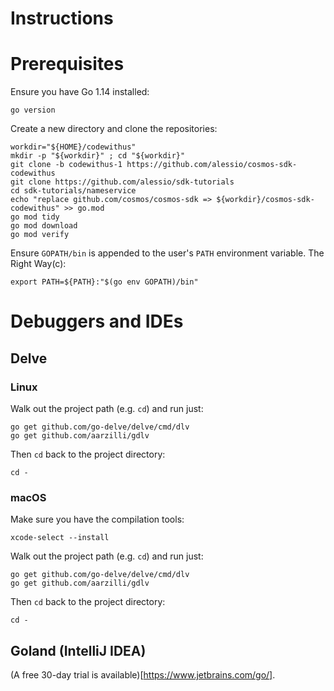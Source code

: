 # Instructions

# Prerequisites

Ensure you have Go 1.14 installed:

```
go version
```

Create a new directory and clone the repositories:

```
workdir="${HOME}/codewithus"
mkdir -p "${workdir}" ; cd "${workdir}"
git clone -b codewithus-1 https://github.com/alessio/cosmos-sdk-codewithus
git clone https://github.com/alessio/sdk-tutorials
cd sdk-tutorials/nameservice
echo "replace github.com/cosmos/cosmos-sdk => ${workdir}/cosmos-sdk-codewithus" >> go.mod
go mod tidy
go mod download
go mod verify
```

Ensure `GOPATH/bin` is appended to the user's `PATH` environment variable. The Right Way(c):

```
export PATH=${PATH}:"$(go env GOPATH)/bin"
```

# Debuggers and IDEs

## Delve

### Linux

Walk out the project path (e.g. `cd`) and run just:

```
go get github.com/go-delve/delve/cmd/dlv
go get github.com/aarzilli/gdlv
```

Then `cd` back to the project directory:

```
cd -
```

### macOS


Make sure you have the compilation tools:

```
xcode-select --install
```

Walk out the project path (e.g. `cd`) and run just:

```
go get github.com/go-delve/delve/cmd/dlv
go get github.com/aarzilli/gdlv
```

Then `cd` back to the project directory:

```
cd -
```


## Goland (IntelliJ IDEA)

(A free 30-day trial is available)[https://www.jetbrains.com/go/].
